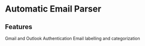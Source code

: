 # Automatic Email Parser

## Features
Gmail and Outlook Authentication
Email labelling and categorization
